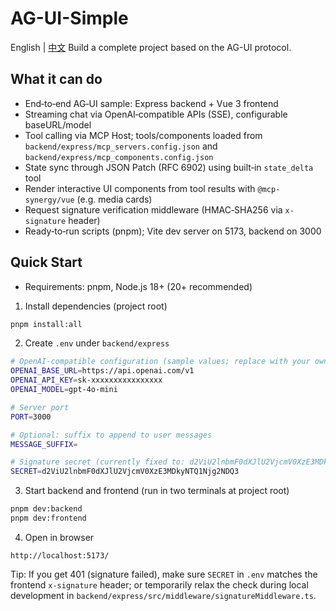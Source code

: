 # AG-UI-Simple

English | [中文](README-ZH.md)
Build a complete project based on the AG-UI protocol.

## What it can do

- End‑to‑end AG‑UI sample: Express backend + Vue 3 frontend
- Streaming chat via OpenAI‑compatible APIs (SSE), configurable baseURL/model
- Tool calling via MCP Host; tools/components loaded from `backend/express/mcp_servers.config.json` and `backend/express/mcp_components.config.json`
- State sync through JSON Patch (RFC 6902) using built‑in `state_delta` tool
- Render interactive UI components from tool results with `@mcp-synergy/vue` (e.g. media cards)
- Request signature verification middleware (HMAC‑SHA256 via `x-signature` header)
- Ready‑to‑run scripts (pnpm); Vite dev server on 5173, backend on 3000

## Quick Start

- Requirements: pnpm, Node.js 18+ (20+ recommended)

1. Install dependencies (project root)

```bash
pnpm install:all
```

2. Create `.env` under `backend/express`

```bash
# OpenAI-compatible configuration (sample values; replace with your own)
OPENAI_BASE_URL=https://api.openai.com/v1
OPENAI_API_KEY=sk-xxxxxxxxxxxxxxxx
OPENAI_MODEL=gpt-4o-mini

# Server port
PORT=3000

# Optional: suffix to append to user messages
MESSAGE_SUFFIX=

# Signature secret (currently fixed to: d2ViU2lnbmF0dXJlU2VjcmV0XzE3MDkyNTQ1Njg2NDQ3)
SECRET=d2ViU2lnbmF0dXJlU2VjcmV0XzE3MDkyNTQ1Njg2NDQ3
```

3. Start backend and frontend (run in two terminals at project root)

```bash
pnpm dev:backend
pnpm dev:frontend
```

4. Open in browser

`http://localhost:5173/`

Tip: If you get 401 (signature failed), make sure `SECRET` in `.env` matches the frontend `x-signature` header; or temporarily relax the check during local development in `backend/express/src/middleware/signatureMiddleware.ts`.
